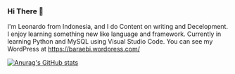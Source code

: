 <!---
Lbdbapr13/Lbdbapr13 is a ✨ special ✨ repository because its `README.md` (this file) appears on your GitHub profile.
You can click the Preview link to take a look at your changes.
--->

### Hi There 👋
I'm Leonardo from Indonesia, and I do Content on writing and Decelopment. I enjoy learning something new like language and framework. Currently in learning Python and MySQL using Visual Studio Code. You can see my WordPress at https://baraebi.wordpress.com/

[![Anurag's GitHub stats](https://github-readme-stats.vercel.app/api?username=Lbdbapr13)](https://github.com/anuraghazra/github-readme-stats)
